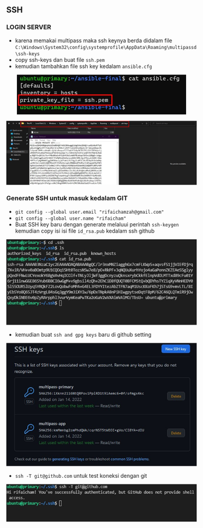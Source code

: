 ## SSH 

### LOGIN SERVER
- karena memakai multipass maka ssh keynya berda didalam file `C:\Windows\System32\config\systemprofile\AppData\Roaming\multipassd\ssh-keys` 
- copy ssh-keys dan buat file `ssh.pem`
- kemudian tambahkan file ssh key kedalam `ansible.cfg`
<p align="center">
    <img src="assets\ansiblessh.jpg" />
</p>
<p align="center">
    <img src="assets\loginserver1.jpg" />
</p>

### Generate SSH untuk masuk kedalam GIT
- `git config --global user.email "rifaichamzah@gmail.com"`
- `git config --global user.name "rifaicham"`
- Buat SSH key baru dengan generate melaluui perintah `ssh-keygen` kemudian copy isi isi file `id_rsa.pub` kedalam ssh github 
<p align="center">
    <img src="assets\sshgit.jpg" />
</p>

- kemudian buat `ssh and gpg keys` baru di github setting
<p align="center">
    <img src="assets\sshkeys.jpg" />
</p>

- `ssh -T git@github.com` untuk test koneksi dengan git
<p align="center">
    <img src="assets\sshtest.jpg" />
</p>
